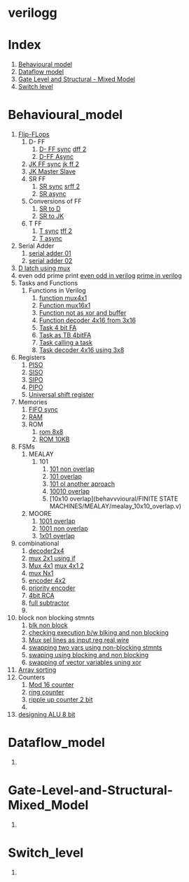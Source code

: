 # verilogg

# Index

1. [Behavioural model ](#Behavioural_model)
2. [Dataflow model](#Dataflow_model)
3. [Gate Level and Structural - Mixed Model](#Gate-Level-and-Structural-Mixed_Model)
4. [Switch level](<#Switch_level>)



# Behavioural_model
1. [Flip-FLops](<behavvvioural/FLIP_FLOPS>)
	1. D- FF
		1. [D- FF sync](<behavvvioural/FLIP_FLOPS/D/D_FF_SYNC.v>)  [dff 2](<behavioural_modelling/seq_01dff/dff.v>)
		2. [D-FF Async](<behavvvioural/FLIP_FLOPS/D/D_FF_ASYNC.v>)
	2. [JK FF sync](<behavvvioural/FLIP_FLOPS/JK/JK_FF_SYNC.v>) [jk ff 2](<behavioural_modelling/jkflipflop/jkflipflop.v>)
	3. [JK Master Slave](<behavvvioural/FLIP_FLOPS/JK_MASTER_SLAVE/JK_MASTER_SLAVE.v>)
	4. SR FF
		1. [SR sync](<behavvvioural/FLIP_FLOPS/SR/SR_flipflop.v>)  [srff 2](<behavioural_modelling/sr_ff/srff.v>)
		2. [SR async](behavvvioural/FLIP_FLOPS/SR/SR_FF_ASYNC.v)
	5. Conversions of FF
		1. [SR to D](<behavvvioural/FLIP_FLOPS/SR_to_D_FF/SR_to_D_FF.v>)
		2. [SR to JK](<behavvvioural/FLIP_FLOPS/SR_to_JK_FF/SR_to_JK_FF.v>)
	6. T FF
		1. [T sync](<behavvvioural/FLIP_FLOPS/T/T_FF_SYNC.v>) [tff 2](<behavioural_modelling/tff/tff.v>)
		2. [T async](<behavvvioural/FLIP_FLOPS/T/T_FF_ASYNC.v>)
2. Serial Adder
	1. [serial adder 01](<behavvvioural/serial_adder/serial_adder.v>)
	2. [serial adder 02](<behavvvioural/serial_adder/serial_adder2.v>)
3. [D latch using mux](<behavvvioural/DLATCH_using_Mux/DLATCH_using_Mux.v>)
4. even odd prime print [even odd  in verilog](<behavvvioural/even_odd_prime/even_odd.v>)  [prime in verilog](behavvvioural/even_odd_prime/prime.v)
5. Tasks and Functions
	1. Functions in Verilog
		1. [function mux4x1](<behavvvioural/TASK_AND_FUNCTIONS/FUNCTION_Mux4X1.v>)
		2. [Function mux16x1](behavvvioural/TASK_AND_FUNCTIONS/FUNCTION_MUX16x1.v)
		3. [Function not as xor and buffer](<behavvvioural/TASK_AND_FUNCTIONS/FUNCTION_xor_as_not_buffer.v>) 
		4. [Function decoder 4x16 from 3x16](<behavvvioural/TASK_AND_FUNCTIONS/FUNCTION_decoder4x16_from_3x8.v>)
		5. [Task 4 bit FA](behavvvioural/TASK_AND_FUNCTIONS/TASK_as_tb_bit4FA.v)
		6. [Task as TB 4bitFA](<behavvvioural/TASK_AND_FUNCTIONS/TASK_as_tb_bit4FA.v>)
		7. [Task calling a task](<behavvvioural/TASK_AND_FUNCTIONS/TASK_calling_a_TASK.v>)
		8. [Task decoder 4x16 using 3x8](<behavvvioural/TASK_AND_FUNCTIONS/TASK_decoder4x16__using_3x8.v>)
6. Registers
	1. [PISO](<behavvvioural/REGISTERS/PISO/PISO.v>)
	2. [SISO](<behavvvioural/REGISTERS/SISO/SISO.v>)
	3. [SIPO](<behavioural_modelling/reg_sipo/sipo.v>)
	4. [PIPO](<behavioural_modelling/reg_pipo/pipo.v>)
	5. [Universal shift register](<behavvvioural/REGISTERS/Universal_shift_register/Universal_shift_register.v>)
7. Memories
	1. [FIFO sync](<behavvvioural/MEMORIES/FIFO_sync/FIFO_synchronous.v>)
	2. [RAM](behavvvioural/MEMORIES/RAM/RAM_basic.v)
	3. ROM
		1. [rom 8x8](<behavvvioural/MEMORIES/ROM/ROM_8x8.v>)
		2. [ROM 10KB](<behavvvioural/MEMORIES/ROM/ROM_10KB.v>)
8. FSMs
	1. MEALAY
		1. 101
			1. [101 non overlap](<behavvvioural/FINITE STATE MACHINES/MEALAY/mealay_101_nonoverlap.v>)
			2. [101 overlap](<behavvvioural/FINITE STATE MACHINES/MEALAY/mealay_101_overlap.v>)
			3. [101 ol another aproach](<behavvvioural/FINITE STATE MACHINES/MEALAY/mealay101ol_chatgpt.v>)
			4. [10010 overlap](<behavvvioural/FINITE STATE MACHINES/MEALAY/mealay_10010_overlap.v>)
			5. [10x10 overlap](behavvvioural/FINITE STATE MACHINES/MEALAY/mealay_10x10_overlap.v)
	2. MOORE
		1. [1001 overlap](<behavvvioural/FINITE STATE MACHINES/MOORE/MOORE_1001_nonoverlap.v>)
		2. [1001 non overlap](<behavvvioural/FINITE STATE MACHINES/MOORE/MOORE_1001_nonoverlap.v>)
		3. [1x01 overlap](<behavvvioural/FINITE STATE MACHINES/MOORE/moore_1x01_overlap.v>)
9. combinational
	1. [decoder2x4](behavvvioural/COMBINATIONAL/Decoder2x4/decoder2x4.v)
	2. [mux 2x1 using if](<behavvvioural/COMBINATIONAL/muxNx1/mux2x1_using_if.v>)
	3. [Mux 4x1](<behavvvioural/COMBINATIONAL/muxNx1/mux4x1.v>) [mux 4x1 2](<behavioural_modelling/mux4x1/mux4x1.v>)
	4. [mux Nx1](behavvvioural/COMBINATIONAL/muxNx1/muxNx1.v)
	5. [encoder 4x2](<behavioural_modelling/encoder4x2/encoder4x2.v>)
	6. [priority encoder](<behavioural_modelling/priority_encoder4x2/priorityencoder4x2.v>)
	7. [4bit RCA](<behavioural_modelling/fa_4bitrca/fa_4bitrca.v>)
	8. [full subtractor](<behavioural_modelling/full_subtractor/fullsub.v>)
	9. 
10. block non blocking stmnts 
	1. [blk non block](behavvvioural/block-nonblock_interview/blc-nonblk.v)
	2. [checking execution b/w blking and non blocking](<behavvvioural/block-nonblock_interview/interview_ques1.v>)
	3. [Mux sel lines as input,reg,real,wire](behavvvioural/block-nonblock_interview/mux_selectionlines_as_input,real,reg,wire.v)
	4. [swapping two vars using non-blocking stmnts](<behavvvioural/block-nonblock_interview/swap_two_var.v>)
	5. [swaping using blocking and non blocking](<behavvvioural/block-nonblock_interview/swap_two1.v>)
	6. [swapping of vector variables uning xor](<behavvvioural/block-nonblock_interview/swapp_var_vector.v>)
11. [Array sorting](<behavvvioural/array_sorting/Ascendingly_sort.v>)
12. Counters
	1. [Mod 16 counter](<behavioural_modelling/modncounter/mod16counter.v>)
	2. [ring counter](<behavioural_modelling/ring_counter/ring_counter.v>)
	3. [ripple up counter 2 bit](<behavioural_modelling/ripple-up_counter/ripple_up_count_2bit.v>)
	4. 
13. [designing ALU 8 bit](<behavvvioural/ALU_normal/ALU_8bit.v>)
# Dataflow_model
1. 
# Gate-Level-and-Structural-Mixed_Model
1. 
# Switch_level
1. 